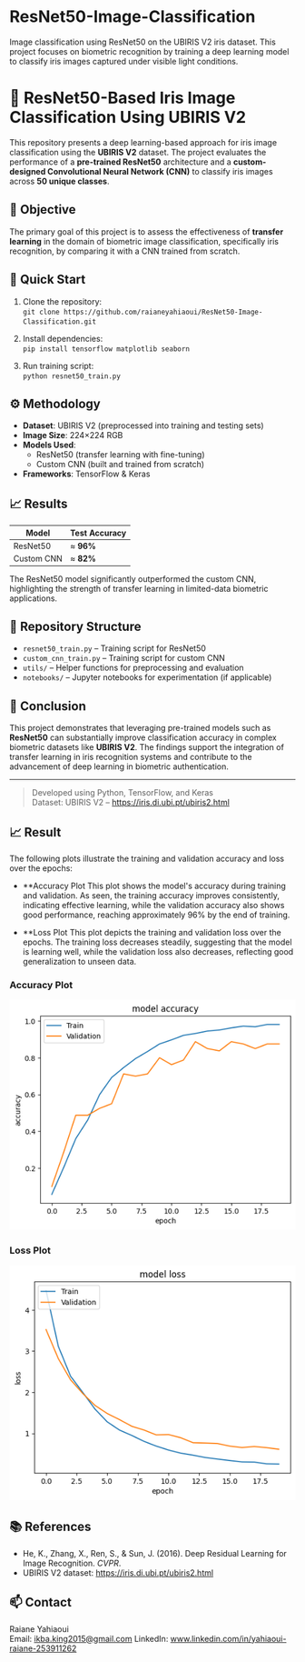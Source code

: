# ResNet50-Image-Classification
Image classification using ResNet50 on the UBIRIS V2 iris dataset. This project focuses on biometric recognition by training a deep learning model to classify iris images captured under visible light conditions.

# 🧠 ResNet50-Based Iris Image Classification Using UBIRIS V2

This repository presents a deep learning-based approach for iris image classification using the **UBIRIS V2** dataset. The project evaluates the performance of a **pre-trained ResNet50** architecture and a **custom-designed Convolutional Neural Network (CNN)** to classify iris images across **50 unique classes**.

## 🧪 Objective

The primary goal of this project is to assess the effectiveness of **transfer learning** in the domain of biometric image classification, specifically iris recognition, by comparing it with a CNN trained from scratch.

## 🚀 Quick Start

1. Clone the repository:  
   `git clone https://github.com/raianeyahiaoui/ResNet50-Image-Classification.git`

2. Install dependencies:  
   `pip install tensorflow matplotlib seaborn`

3. Run training script:  
   `python resnet50_train.py`
   
## ⚙️ Methodology

- **Dataset**: UBIRIS V2 (preprocessed into training and testing sets)
- **Image Size**: 224×224 RGB
- **Models Used**:
  - ResNet50 (transfer learning with fine-tuning)
  - Custom CNN (built and trained from scratch)
- **Frameworks**: TensorFlow & Keras

## 📈 Results

| Model         | Test Accuracy |
|---------------|----------------|
| ResNet50      | ≈ **96%**       |
| Custom CNN    | ≈ **82%**       |

The ResNet50 model significantly outperformed the custom CNN, highlighting the strength of transfer learning in limited-data biometric applications.

## 📂 Repository Structure

- `resnet50_train.py` – Training script for ResNet50
- `custom_cnn_train.py` – Training script for custom CNN
- `utils/` – Helper functions for preprocessing and evaluation
- `notebooks/` – Jupyter notebooks for experimentation (if applicable)

## 🧠 Conclusion

This project demonstrates that leveraging pre-trained models such as **ResNet50** can substantially improve classification accuracy in complex biometric datasets like **UBIRIS V2**. The findings support the integration of transfer learning in iris recognition systems and contribute to the advancement of deep learning in biometric authentication.

---

> Developed using Python, TensorFlow, and Keras  
> Dataset: UBIRIS V2 – https://iris.di.ubi.pt/ubiris2.html
## 📈 Result 
The following plots illustrate the training and validation accuracy and loss over the epochs:

- **Accuracy Plot
This plot shows the model's accuracy during training and validation. As seen, the training accuracy improves consistently, indicating effective learning, while the validation accuracy also shows good performance, reaching approximately 96% by the end of training.

- **Loss Plot
This plot depicts the training and validation loss over the epochs. The training loss decreases steadily, suggesting that the model is learning well, while the validation loss also decreases, reflecting good generalization to unseen data.

### Accuracy Plot
![Accuracy Plot](accuracy_plot.png)

### Loss Plot
![Loss Plot](loss_plot.png)

## 📚 References

- He, K., Zhang, X., Ren, S., & Sun, J. (2016). Deep Residual Learning for Image Recognition. *CVPR*.
- UBIRIS V2 dataset: https://iris.di.ubi.pt/ubiris2.html

## 📫 Contact

Raiane Yahiaoui  
Email: ikba.king2015@gmail.com 
LinkedIn: www.linkedin.com/in/yahiaoui-raiane-253911262


